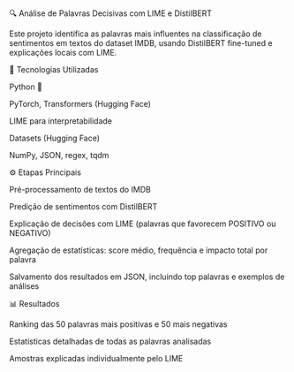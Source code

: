 🔍 Análise de Palavras Decisivas com LIME e DistilBERT

Este projeto identifica as palavras mais influentes na classificação de sentimentos em textos do dataset IMDB, usando DistilBERT fine-tuned e explicações locais com LIME.

🚀 Tecnologias Utilizadas

Python 🐍

PyTorch, Transformers (Hugging Face)

LIME para interpretabilidade

Datasets (Hugging Face)

NumPy, JSON, regex, tqdm

⚙️ Etapas Principais

Pré-processamento de textos do IMDB

Predição de sentimentos com DistilBERT

Explicação de decisões com LIME (palavras que favorecem POSITIVO ou NEGATIVO)

Agregação de estatísticas: score médio, frequência e impacto total por palavra

Salvamento dos resultados em JSON, incluindo top palavras e exemplos de análises

📊 Resultados

Ranking das 50 palavras mais positivas e 50 mais negativas

Estatísticas detalhadas de todas as palavras analisadas

Amostras explicadas individualmente pelo LIME
